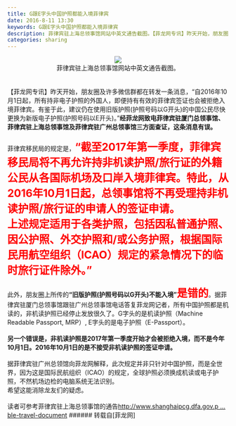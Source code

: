 ```yaml
---
title: G跟E字头中国护照都能入境菲律宾
date: 2016-8-11 13:30
keywords: G跟E字头中国护照都能入境菲律宾
description: 菲律宾驻上海总领事馆网站中英文通告截图。【菲龙网专讯】昨天开始，朋友圈及许多微信群都在转发一条消息，“自2016年10月1日起，所有持非电子护照的外国人，即便持有有效的菲律宾签证也会被拒绝入境菲律宾。有鉴于此，建议仍在使用旧版护照(护照号码以G开头)的中国公民尽快更换为新版电子护照(护照号码以E开头)。”经菲龙网致电菲律宾驻厦门总领事馆、菲律宾驻上海总领事馆及菲律宾驻广州总领事馆三方面查证，这条消息有误。菲律宾移民局的规定是，“截至2017年第一季度，菲律宾移民局将不再允许持非机读护照/旅行证的外籍公民从各国际机场及口岸入境菲律宾。特此，从2016年10月1日起，总领事馆将不再受理持非机读护照/旅行证的申请人的签证申请。上述规定适用于各类护照，包括因私普通护照、因公护照、外交护照和/或公务护照，根据国际民用航空组织（ICAO）规定的紧急情况下的临时旅行证件除外。”此外，朋友圈上所传的“旧版护照(护照号码以G开头)不能入境”是错的。据菲律宾驻厦门总领事馆跟驻广州总领事馆电话答复菲龙网记者，所有中国护照都是机读的，非机读护照已经停止发放很久了。G字头的是机读护照（Machine Readable Passport, MRP）, E字头的是电子护照（E-Passport）。另一个错误是，非机读护照是2017年第一季度开始才会被拒绝入境，而不是今年10月1日。2016年10月1日的是不接受非机读护照的签证申请。据菲律宾驻广州总领馆向菲龙网解释，此次规定并非只针对中国护照，而是全世界，因为这是国际民航组织（ICAO）的规定，全球护照必须换成机读或电子护照，不然机场边检的电脑系统无法识别。希望这能消除龙友们的疑虑。读者可参考菲律宾驻上海总领事馆的通告http://www.shanghaipcg.dfa.gov.p ... ble-travel-document
categories: sharing
---
```

<td class="t_f" id="postmessage_381333">

<div align="center">

<img aid="414675" data-cf-modified-80cb7303ab631e8472174627-="" file="data/attachment/forum/201608/11/131405ephfbyw63zjwj9wy.jpg.thumb.jpg" id="aimg_414675" inpost="1" onclick="" onmouseover="" src="http://www.flw.ph/data/attachment/forum/201608/11/131405ephfbyw63zjwj9wy.jpg" style="cursor:pointer" zoomfile="data/attachment/forum/201608/11/131405ephfbyw63zjwj9wy.jpg"/>


<br/>
菲律宾驻上海总领事馆网站中英文通告截图。</div><br/>
<br/>
【菲龙网专讯】昨天开始，朋友圈及许多微信群都在转发一条消息，“自2016年10月1日起，所有持非电子护照的外国人，即便持有有效的菲律宾签证也会被拒绝入境菲律宾。有鉴于此，建议仍在使用旧版护照(护照号码以G开头)的中国公民尽快更换为新版电子护照(护照号码以E开头)。”<strong>经菲龙网致电菲律宾驻厦门总领事馆、菲律宾驻上海总领事馆及菲律宾驻广州总领事馆三方面查证，这条消息有误。</strong><br/>
<br/>
菲律宾移民局的规定是，<font size="5"><font color="Red"><strong>“截至2017年第一季度，菲律宾移民局将不再允许持非机读护照/旅行证的外籍公民从各国际机场及口岸入境菲律宾。特此，从2016年10月1日起，总领事馆将不再受理持非机读护照/旅行证的申请人的签证申请。<br/>
上述规定适用于各类护照，包括因私普通护照、因公护照、外交护照和/或公务护照，根据国际民用航空组织（ICAO）规定的紧急情况下的临时旅行证件除外。”</strong></font></font><br/>
<br/>
此外，朋友圈上所传的<strong>“旧版护照(护照号码以G开头)不能入境”<font size="5"><font color="Red">是错的</font></font></strong>。据菲律宾驻厦门总领事馆跟驻广州总领事馆电话答复菲龙网记者，所有中国护照都是机读的，非机读护照已经停止发放很久了。G字头的是机读护照（Machine Readable Passport, MRP）, E字头的是电子护照（E-Passport）。<br/>
<br/>
<strong>另一个错误是，非机读护照是2017年第一季度开始才会被拒绝入境，而不是今年10月1日。2016年10月1日的是不接受非机读护照的签证申请。</strong><br/>
<br/>
据菲律宾驻广州总领馆向菲龙网解释，此次规定并非只针对中国护照，而是全世界，因为这是国际民航组织（ICAO）的规定，全球护照必须换成机读或电子护照，不然机场边检的电脑系统无法识别。<br/>
希望这能消除龙友们的疑虑。<br/>
<br/>
读者可参考菲律宾驻上海总领事馆的通告<a href="http://www.shanghaipcg.dfa.gov.ph/index.php/newsroom/announcements/184-non-machine-readable-travel-document" target="_blank">http://www.shanghaipcg.dfa.gov.p ... ble-travel-document</a></td>
###### 转载自[菲龙网]